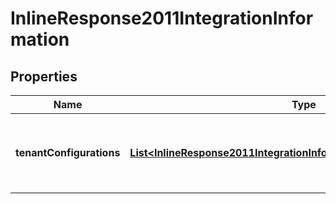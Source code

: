 
# InlineResponse2011IntegrationInformation

## Properties
Name | Type | Description | Notes
------------ | ------------- | ------------- | -------------
**tenantConfigurations** | [**List&lt;InlineResponse2011IntegrationInformationTenantConfigurations&gt;**](InlineResponse2011IntegrationInformationTenantConfigurations.md) | tenantConfigurations is an array of objects that includes the tenant information this merchant is associated with. |  [optional]



